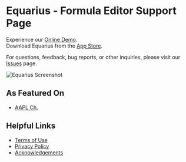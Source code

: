 # Equarius - Formula Editor Support Page

Experience our [Online Demo](https://xfroggie.com/external/equarius/index.html).  
Download Equarius from the [App Store](https://apps.apple.com/us/app/equarius/id6448750583).

For questions, feedback, bug reports, or other inquiries, please visit our [Issues](https://github.com/ichibha/Equarius/issues) page.

![Equarius Screenshot](https://github.com/ichibha/Equarius/assets/41054969/a81ffdf6-374f-4cab-997e-a70cb984ddef)

## As Featured On
- [AAPL Ch.](https://applech2.com/archives/20230628-equarius-formula-editor-for-mac.html)

## Helpful Links
- [Terms of Use](https://www.apple.com/legal/internet-services/itunes/dev/stdeula)
- [Privacy Policy](https://github.com/ichibha/Equarius/blob/main/privacy_policy.md)
- [Acknowledgements](https://github.com/ichibha/Equarius/blob/main/acknowledgements.md)
